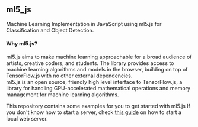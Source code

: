 ## ml5_js
Machine Learning Implementation in JavaScript using ml5.js for Classification and Object Detection.

#### Why ml5.js?
ml5.js aims to make machine learning approachable for a broad audience of artists, creative coders, and students. 
The library provides access to machine learning algorithms and models in the browser, building on top of TensorFlow.js with 
no other external dependencies. <br>
ml5.js is an open source, friendly high level interface to TensorFlow.js, a library for handling GPU-accelerated mathematical operations
and memory management for machine learning algorithms. 

This repository contains some examples for you to get started with ml5.js If you don't know how to start a server, check [this guide](https://learn.ml5js.org/docs/#/tutorials/local-web-server?id=running-a-local-web-server) on how to start a local web server.
